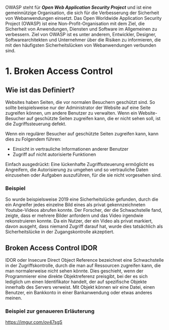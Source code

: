 OWASP steht für ***Open Web Application Security Project*** und ist eine gemeinnützige Organisation, die sich für die Verbesserung der Sicherheit von Webanwendungen einsetzt. Das Open Worldwide Application Security Project (OWASP) ist eine Non-Profit-Organisation mit dem Ziel, die Sicherheit von Anwendungen, Diensten und Software im Allgemeinen zu verbessern. Ziel von OWASP ist es unter anderem, Entwickler, Designer, Softwarearchitekten und Unternehmer über die Risiken zu informieren, die mit den häufigsten Sicherheitslücken von Webanwendungen verbunden sind.

# 1. Broken Access Control

## Wie ist das Definiert?

Websites haben Seiten, die vor normalen Besuchern geschützt sind. So sollte beispielsweise nur der Administrator der Website auf eine Seite zugreifen können, um andere Benutzer zu verwalten. Wenn ein Website-Besucher auf geschützte Seiten zugreifen kann, die er nicht sehen soll, ist die Zugriffssteuerung defekt.
  
Wenn ein regulärer Besucher auf geschützte Seiten zugreifen kann, kann dies zu Folgendem führen:
- Einsicht in vertrauliche Informationen anderer Benutzer
- Zugriff auf nicht autorisierte Funktionen

Einfach ausgedrückt: Eine lückenhafte Zugriffssteuerung ermöglicht es Angreifern, die Autorisierung zu umgehen und so vertrauliche Daten einzusehen oder Aufgaben auszuführen, für die sie nicht vorgesehen sind.

### Beispiel 
So wurde beispielsweise 2019 eine Sicherheitslücke gefunden, durch die ein Angreifer jedes einzelne Bild eines als privat gekennzeichneten Youtube-Videos abrufen konnte. Der Forscher, der die Schwachstelle fand, zeigte, dass er mehrere Bilder anfordern und das Video irgendwie rekonstruieren konnte. Da ein Nutzer, der ein Video als privat markiert, davon ausgeht, dass niemand Zugriff darauf hat, wurde dies tatsächlich als Sicherheitslücke in der Zugangskontrolle akzeptiert.

## Broken Access Control IDOR 

IDOR oder Insecure Direct Object Reference bezeichnet eine Schwachstelle in der Zugriffskontrolle, durch die man auf Ressourcen zugreifen kann, die man normalerweise nicht sehen könnte. Dies geschieht, wenn der Programmierer eine direkte Objektreferenz preisgibt, bei der es sich lediglich um einen Identifikator handelt, der auf spezifische Objekte innerhalb des Servers verweist. Mit Objekt können wir eine Datei, einen Benutzer, ein Bankkonto in einer Bankanwendung oder etwas anderes meinen.

### Beispiel zur genaueren Erläuterung
https://imgur.com/ov47sgS